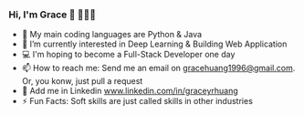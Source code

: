 ### Hi, I'm Grace :wave: 👩🏻‍💻


- 🔭 My main coding languages are Python & Java
- 🌱 I’m currently interested in Deep Learning & Building Web Application
- 💻 I'm hoping to become a Full-Stack Developer one day
- 📫 How to reach me: Send me an email on gracehuang1996@gmail.com. Or, you konw, just pull a request
- 🤝 Add me in Linkedin www.linkedin.com/in/graceyrhuang
- ⚡  Fun Facts: Soft skills are just called skills in other industries
